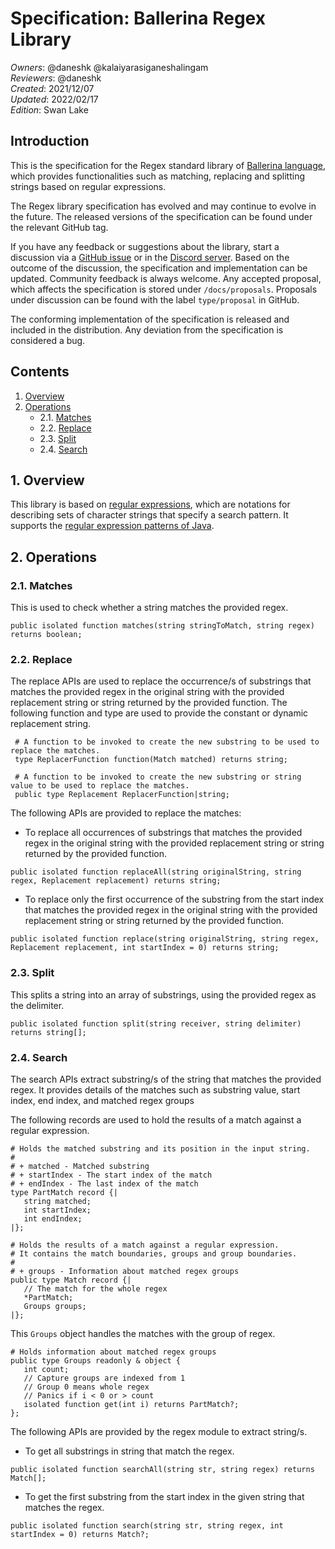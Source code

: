 # Specification: Ballerina Regex Library

_Owners_: @daneshk @kalaiyarasiganeshalingam  
_Reviewers_: @daneshk  
_Created_: 2021/12/07  
_Updated_: 2022/02/17  
_Edition_: Swan Lake  

## Introduction  
This is the specification for the Regex standard library of [Ballerina language](https://ballerina.io/), which provides functionalities such as matching, replacing and splitting strings based on regular expressions.

The Regex library specification has evolved and may continue to evolve in the future. The released versions of the specification can be found under the relevant GitHub tag.

If you have any feedback or suggestions about the library, start a discussion via a [GitHub issue](https://github.com/ballerina-platform/ballerina-standard-library/issues) or in the [Discord server](https://discord.gg/ballerinalang). Based on the outcome of the discussion, the specification and implementation can be updated. Community feedback is always welcome. Any accepted proposal, which affects the specification is stored under `/docs/proposals`. Proposals under discussion can be found with the label `type/proposal` in GitHub.

The conforming implementation of the specification is released and included in the distribution. Any deviation from the specification is considered a bug.

## Contents
1. [Overview](#1-overview)
2. [Operations](#2-operations)
   * 2.1. [Matches](#21-matches)
   * 2.2. [Replace](#22-replace)
   * 2.3. [Split](#23-split)
   * 2.4. [Search](#24-search)

## 1. Overview
This library is based on [regular expressions](https://en.wikipedia.org/wiki/Regular_expression), which are notations 
for describing sets of character strings that specify a search pattern. It supports the [regular expression patterns of Java](https://docs.oracle.com/en/java/javase/11/docs/api/java.base/java/util/regex/Pattern.html#sum).

## 2. Operations

### 2.1. Matches
This is used to check whether a string matches the provided regex.
```ballerina
public isolated function matches(string stringToMatch, string regex) returns boolean;
```

### 2.2. Replace

The replace APIs are used to replace the occurrence/s of substrings that matches the provided regex in the original
string with the provided replacement string or string returned by the provided function. The following function and 
type are used to provide the constant or dynamic replacement string. 

```ballerina
 # A function to be invoked to create the new substring to be used to replace the matches.
 type ReplacerFunction function(Match matched) returns string;
 ```

```ballerina
 # A function to be invoked to create the new substring or string value to be used to replace the matches.
 public type Replacement ReplacerFunction|string;
 ```

The following APIs are provided to replace the matches:

- To replace all occurrences of substrings that matches the provided regex in the original string with the provided
replacement string or string returned by the provided function.
```ballerina
public isolated function replaceAll(string originalString, string regex, Replacement replacement) returns string;
```

- To replace only the first occurrence of the substring from the start index that matches the provided regex in the original string with
the provided replacement string or string returned by the provided function.
```ballerina
public isolated function replace(string originalString, string regex, Replacement replacement, int startIndex = 0) returns string;
```

### 2.3. Split
This splits a string into an array of substrings, using the provided regex as the delimiter.
```ballerina
public isolated function split(string receiver, string delimiter) returns string[];
```

### 2.4. Search

The search APIs extract substring/s of the string that matches the provided regex. It provides details of the matches such as substring value, start index, end index, and matched regex groups

The following records are used to hold the results of a match against a regular expression.

```ballerina
# Holds the matched substring and its position in the input string.
#
# + matched - Matched substring
# + startIndex - The start index of the match
# + endIndex - The last index of the match
type PartMatch record {|
   string matched;
   int startIndex;
   int endIndex;
|};
```

```ballerina
# Holds the results of a match against a regular expression.
# It contains the match boundaries, groups and group boundaries.
#
# + groups - Information about matched regex groups
public type Match record {|
   // The match for the whole regex
   *PartMatch;
   Groups groups;
|};
```

This `Groups` object handles the matches with the group of regex.

```ballerina
# Holds information about matched regex groups
public type Groups readonly & object {
   int count;
   // Capture groups are indexed from 1
   // Group 0 means whole regex
   // Panics if i < 0 or > count
   isolated function get(int i) returns PartMatch?;
};
```

The following APIs are provided by the regex module to extract string/s.
- To get all substrings in string that match the regex.
```ballerina
public isolated function searchAll(string str, string regex) returns Match[];
```

- To get the first substring from the start index in the given string that matches the regex.
```ballerina
public isolated function search(string str, string regex, int startIndex = 0) returns Match?;
```
